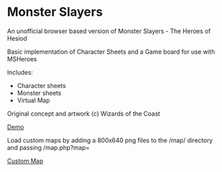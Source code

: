 # Monster Slayers
An unofficial browser based version of Monster Slayers - The Heroes of Hesiod

Basic implementation of Character Sheets and a Game board for use with MSHeroes

Includes:

* Character sheets
* Monster sheets
* Virtual Map

Original concept and artwork (c) Wizards of the Coast

[Demo](http://msheroes.mameau.com/)


Load custom maps by adding a 800x640 png files to the /map/ directory and passing /map.php?map=<filename>

[Custom Map](http://msheroes.mameau.com/map.php?map=map1ng)
